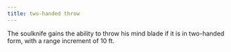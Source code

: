 ```yaml
---
title: two-handed throw
---
```


The soulknife gains the ability to throw his mind blade if it is in two-handed form, with a range increment of 10 ft.

